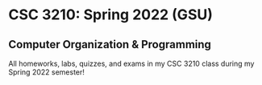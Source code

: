 # CSC 3210: Spring 2022 (GSU)
## Computer Organization & Programming

All homeworks, labs, quizzes, and exams in my CSC 3210 class during my Spring 2022 semester!
